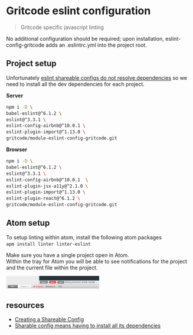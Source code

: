 # Gritcode eslint configuration

> Gritcode specific javascript linting

No additional configuration should be required; upon installation, eslint-config-gritcode adds an .eslintrc.yml into the project root.

## Project setup  
Unfortunately [eslint shareable configs do not resolve dependencies](https://github.com/eslint/eslint/issues/3843) so we need to install all the dev dependencies for each project.  

**Server**  
```bash
npm i -D \
babel-eslint@^6.1.2 \
eslint@^3.3.1 \
eslint-config-airbnb@^10.0.1 \
eslint-plugin-import@^1.13.0 \
gritcode/module-eslint-config-gritcode.git
```

**Browser**  
```bash
npm i -D \
babel-eslint@^6.1.2 \
eslint@^3.3.1 \
eslint-config-airbnb@^10.0.1  \
eslint-plugin-jsx-a11y@^2.1.0 \
eslint-plugin-import@^1.13.0 \
eslint-plugin-react@^6.1.2 \
gritcode/module-eslint-config-gritcode.git
```

## Atom setup    
To setup linting within atom, install the following atom packages  
`apm install linter linter-eslint`

Make sure you have a single project open in Atom.  
Within the tray for Atom you will be able to see notifications for the project and the current file within the project.  

<img src="https://github.com/gritcode/module-eslint-config-gritcode/raw/master/eslint-file.png" alt="eslint notifications" width="50%" />


## resources  
- [Creating a Shareable Config](http://eslint.org/docs/developer-guide/shareable-configs#creating-a-shareable-config)
- [Sharable config means having to install all its dependencies]()
